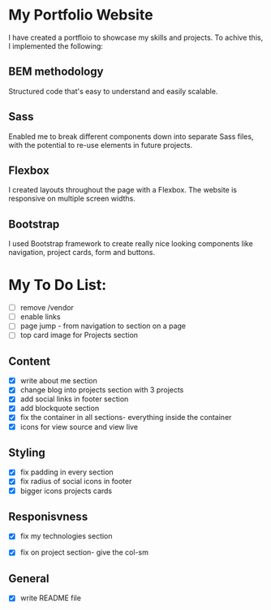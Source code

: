 # My Portfolio Website

I have created a portfloio to showcase my skills and projects. To achive this, I implemented the following:

## BEM methodology

Structured code that's easy to understand and easily scalable.

## Sass

Enabled me to break different components down into separate Sass files, with the potential to re-use elements in future projects.

## Flexbox

I created layouts throughout the page with a Flexbox. The website is responsive on multiple screen widths.

## Bootstrap

I used Bootstrap framework to create really nice looking components like navigation, project cards, form and buttons.


# My To Do List:
- [ ] remove /vendor
- [ ] enable links
- [ ] page jump - from navigation to section on a page
- [ ] top card image for Projects section

## Content

- [x] write about me section
- [x] change blog into projects section with 3 projects
- [x] add social links in footer section
- [x] add blockquote section
- [x] fix the container in all sections- everything inside the container
- [x] icons for view source and view live

## Styling

- [x] fix padding in every section 
- [x] fix radius of social icons in footer
- [x] bigger icons projects cards

## Responisvness
- [x] fix my technologies section
- [x] fix on project section- give the col-sm


## General

- [x] write README file
